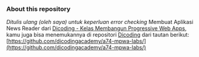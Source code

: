 ### About this repository
_Ditulis ulang (oleh saya) untuk keperluan error checking_
Membuat Aplikasi News Reader dari [Dicoding - Kelas Membangun Progressive Web Apps](https://www.dicoding.com/academies/74/), kamu juga bisa menemukannya di repositori [Dicoding](https://github.com/dicodingacademy) dari tautan berikut: [https://github.com/dicodingacademy/a74-mpwa-labs/](https://github.com/dicodingacademy/a74-mpwa-labs/)